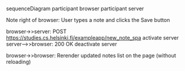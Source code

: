 sequenceDiagram
  participant browser
  participant server

  Note right of browser: User types a note and clicks the Save button

  browser->>server: POST https://studies.cs.helsinki.fi/exampleapp/new_note_spa
  activate server
  server-->>browser: 200 OK
  deactivate server

  browser->>browser: Rerender updated notes list on the page (without reloading)